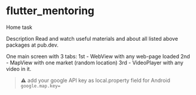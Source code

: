 # flutter_mentoring

Home task 

Description
Read and watch useful materials and about all listed above packages at pub.dev.

One main screen with 3 tabs:
1st - WebView with any web-page loaded
2nd - MapView with one market (random location)
3rd - VideoPlayer with any video in it.

> :warning: add your google API key as local.property field for Android `google.map.key=`
